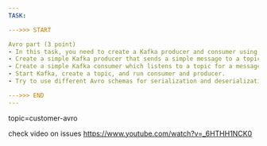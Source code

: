 ```yaml
---
TASK:

--->>> START

Avro part (3 point)
- In this task, you need to create a Kafka producer and consumer using Avro to serialize messages.
- Create a simple Kafka producer that sends a simple message to a topic serializing it using Avro.
- Create a simple Kafka consumer which listens to a topic for a message, deserializes the message, and prints it.
- Start Kafka, create a topic, and run consumer and producer.
- Try to use different Avro schemas for serialization and deserialization. Include Avro schema version/id into the massage so a client can understand which schema to use.

--->>> END
---
```




topic=customer-avro

check video on issues
https://www.youtube.com/watch?v=_6HTHH1NCK0